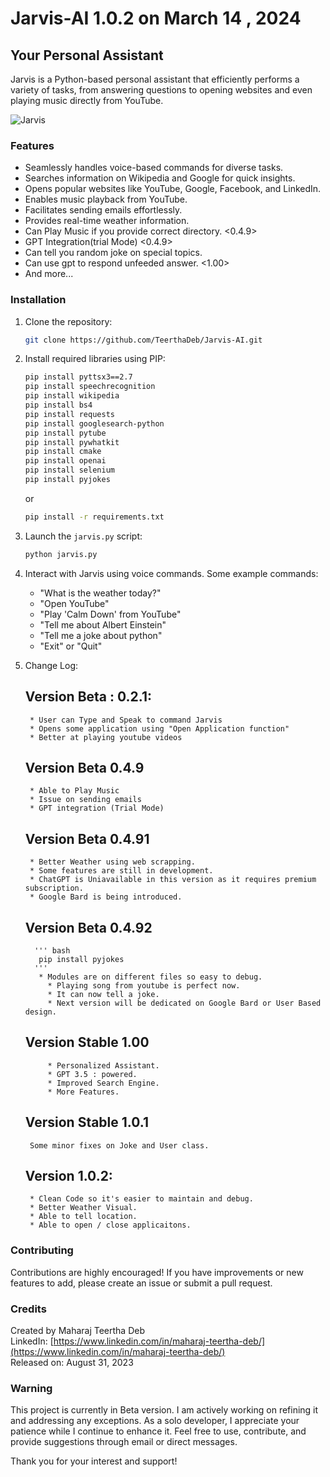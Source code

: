 # Jarvis-AI 1.0.2 on March 14 , 2024

## Your Personal Assistant

Jarvis is a Python-based personal assistant that efficiently performs a variety of tasks, from answering questions to opening websites and even playing music directly from YouTube.

![Jarvis](https://static.wikia.nocookie.net/robotsupremacy/images/b/b0/JuARaVeInSy.png/revision/latest?cb=20150505043606)

### Features

- Seamlessly handles voice-based commands for diverse tasks.
- Searches information on Wikipedia and Google for quick insights.
- Opens popular websites like YouTube, Google, Facebook, and LinkedIn.
- Enables music playback from YouTube.
- Facilitates sending emails effortlessly.
- Provides real-time weather information.
- Can Play Music if you provide correct directory. <0.4.9>
- GPT Integration(trial Mode) <0.4.9>
- Can tell you random joke on special topics.
- Can use gpt to respond unfeeded answer. <1.00>
- And more...

### Installation

1. Clone the repository:

   ```bash
   git clone https://github.com/TeerthaDeb/Jarvis-AI.git
   ```

2. Install required libraries using PIP:

   ```bash
   pip install pyttsx3==2.7
   pip install speechrecognition
   pip install wikipedia
   pip install bs4
   pip install requests
   pip install googlesearch-python
   pip install pytube
   pip install pywhatkit
   pip install cmake
   pip install openai
   pip install selenium
   pip install pyjokes
   ```

   or

   ```bash
   pip install -r requirements.txt
   ``` 

3. Launch the `jarvis.py` script:

   ```bash
   python jarvis.py
   ```

4. Interact with Jarvis using voice commands. Some example commands:

   - "What is the weather today?"
   - "Open YouTube"
   - "Play 'Calm Down' from YouTube"
   - "Tell me about Albert Einstein"
   - "Tell me a joke about python"
   - "Exit" or "Quit"

5. Change Log:

	## Version Beta : 0.2.1:
		* User can Type and Speak to command Jarvis
		* Opens some application using "Open Application function"
		* Better at playing youtube videos
		
	## Version Beta 0.4.9
		* Able to Play Music
		* Issue on sending emails
		* GPT integration (Trial Mode)

   ## Version Beta 0.4.91
		* Better Weather using web scrapping.
		* Some features are still in development.
		* ChatGPT is Uniavailable in this version as it requires premium subscription.
		* Google Bard is being introduced.

   ## Version Beta 0.4.92
         ''' bash
          pip install pyjokes
         '''
          * Modules are on different files so easy to debug.
		    * Playing song from youtube is perfect now.
		    * It can now tell a joke.
		    * Next version will be dedicated on Google Bard or User Based design.

   ## Version Stable 1.00
		    * Personalized Assistant.
		    * GPT 3.5 : powered.
		    * Improved Search Engine.
		    * More Features.

	## Version Stable 1.0.1
		Some minor fixes on Joke and User class.

   ## Version 1.0.2:
		* Clean Code so it's easier to maintain and debug.
		* Better Weather Visual.
		* Able to tell location.
		* Able to open / close applicaitons.

### Contributing

Contributions are highly encouraged! If you have improvements or new features to add, please create an issue or submit a pull request.

### Credits

Created by Maharaj Teertha Deb  
LinkedIn: [https://www.linkedin.com/in/maharaj-teertha-deb/](https://www.linkedin.com/in/maharaj-teertha-deb/)  
Released on: August 31, 2023

### Warning

This project is currently in Beta version. I am actively working on refining it and addressing any exceptions. As a solo developer, I appreciate your patience while I continue to enhance it. Feel free to use, contribute, and provide suggestions through email or direct messages.

Thank you for your interest and support!
